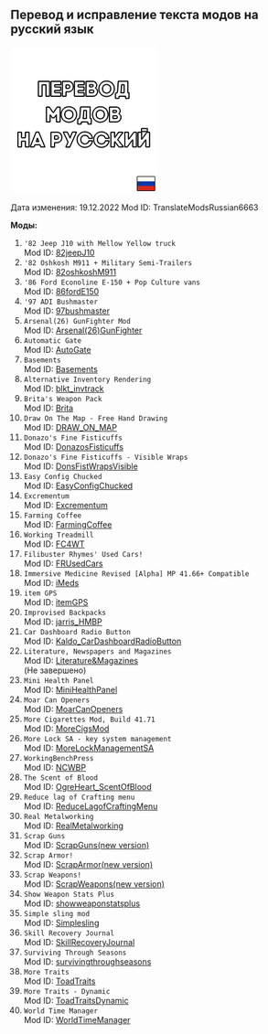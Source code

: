 
## Перевод и исправление текста модов на русский язык
![Перевод модов на русский](/poster.png)

Дата изменения: 19.12.2022
Mod ID: TranslateModsRussian6663

**Моды:**
1. `'82 Jeep J10 with Mellow Yellow truck`<br>
Mod ID: [82jeepJ10](https://steamcommunity.com/workshop/filedetails/?id=2886832257)
1. `'82 Oshkosh M911 + Military Semi-Trailers`<br>
Mod ID: [82oshkoshM911](https://steamcommunity.com/workshop/filedetails/?id=2618213077)
1. `'86 Ford Econoline E-150 + Pop Culture vans`<br>
Mod ID: [86fordE150](https://steamcommunity.com/workshop/filedetails/?id=2870394916)
1. `'97 ADI Bushmaster`<br>
Mod ID: [97bushmaster](https://steamcommunity.com/workshop/filedetails/?id=2897390033)
1. `Arsenal(26) GunFighter Mod`<br>
Mod ID: [Arsenal(26)GunFighter](https://steamcommunity.com/workshop/filedetails/?id=2297098490)
1. `Automatic Gate`<br>
Mod ID: [AutoGate](https://steamcommunity.com/workshop/filedetails/?id=2735447453)
1. `Basements`<br>
Mod ID: [Basements](https://steamcommunity.com/workshop/filedetails/?id=2849247394)
1. `Alternative Inventory Rendering`<br>
Mod ID: [blkt_invtrack](https://steamcommunity.com/workshop/filedetails/?id=2809595776)
1. `Brita's Weapon Pack`<br>
Mod ID: [Brita](https://steamcommunity.com/workshop/filedetails/?id=2200148440)
1. `Draw On The Map - Free Hand Drawing`<br>
Mod ID: [DRAW_ON_MAP](https://steamcommunity.com/workshop/filedetails/?id=2804531012)
1. `Donazo's Fine Fisticuffs`<br>
Mod ID: [DonazosFisticuffs](https://steamcommunity.com/workshop/filedetails/?id=2860974747)
1. `Donazo's Fine Fisticuffs - Visible Wraps`<br>
Mod ID: [DonsFistWrapsVisible](https://steamcommunity.com/workshop/filedetails/?id=2871348065)
1. `Easy Config Chucked`<br>
Mod ID: [EasyConfigChucked](https://steamcommunity.com/workshop/filedetails/?id=2529746725)
1. `Excrementum`<br>
Mod ID: [Excrementum](https://steamcommunity.com/workshop/filedetails/?id=2864043248)
1. `Farming Coffee`<br>
Mod ID: [FarmingCoffee](https://steamcommunity.com/workshop/filedetails/?id=2780469626)
1. `Working Treadmill`<br>
Mod ID: [FC4WT](https://steamcommunity.com/workshop/filedetails/?id=2752895143)
1. `Filibuster Rhymes' Used Cars!`<br>
Mod ID: [FRUsedCars](https://steamcommunity.com/workshop/filedetails/?id=1510950729)
1. `Immersive Medicine Revised [Alpha] MP 41.66+ Compatible`<br>
Mod ID: [iMeds](https://steamcommunity.com/workshop/filedetails/?id=2709866494)
1. `item GPS`<br>
Mod ID: [itemGPS](https://steamcommunity.com/workshop/filedetails/?id=2877484605)
1. `Improvised Backpacks`<br>
Mod ID: [jarris_HMBP](https://steamcommunity.com/workshop/filedetails/?id=517941024)
1. `Car Dashboard Radio Button`<br>
Mod ID: [Kaldo_CarDashboardRadioButton](https://steamcommunity.com/workshop/filedetails/?id=2736059670)
1. `Literature, Newspapers and Magazines`<br>
Mod ID: [Literature&Magazines](https://steamcommunity.com/workshop/filedetails/?id=2440051148)<br>
(Не завершено)
1. `Mini Health Panel`<br>
Mod ID: [MiniHealthPanel](https://steamcommunity.com/workshop/filedetails/?id=2866258937)
1. `Moar Can Openers`<br>
Mod ID: [MoarCanOpeners](https://steamcommunity.com/workshop/filedetails/?id=2651600962)
1. `More Cigarettes Mod, Build 41.71`<br>
Mod ID: [MoreCigsMod](https://steamcommunity.com/workshop/filedetails/?id=2396329386)
1. `More Lock SA - key system management`<br>
Mod ID: [MoreLockManagementSA](https://steamcommunity.com/workshop/filedetails/?id=2874279665)
1. `WorkingBenchPress`<br>
Mod ID: [NCWBP](https://steamcommunity.com/workshop/filedetails/?id=2775112539)
1. `The Scent of Blood`<br>
Mod ID: [OgreHeart_ScentOfBlood](https://steamcommunity.com/workshop/filedetails/?id=2789145726)
1. `Reduce lag of Crafting menu`<br>
Mod ID: [ReduceLagofCraftingMenu](https://steamcommunity.com/workshop/filedetails/?id=2611723883)
1. `Real Metalworking`<br>
Mod ID: [RealMetalworking](https://steamcommunity.com/workshop/filedetails/?id=2900671939)
1. `Scrap Guns`<br>
Mod ID: [ScrapGuns(new version)](https://steamcommunity.com/workshop/filedetails/?id=2125659488)
1. `Scrap Armor!`<br>
Mod ID: [ScrapArmor(new version)](https://steamcommunity.com/workshop/filedetails/?id=2658619264)
1. `Scrap Weapons!`<br>
Mod ID: [ScrapWeapons(new version)](https://steamcommunity.com/workshop/filedetails/?id=2122265954)
1. `Show Weapon Stats Plus`<br>
Mod ID: [showweaponstatsplus](https://steamcommunity.com/workshop/filedetails/?id=2883603166)
1. `Simple sling mod`<br>
Mod ID: [Simplesling](https://steamcommunity.com/workshop/filedetails/?id=2868394326)
1. `Skill Recovery Journal`<br>
Mod ID: [SkillRecoveryJournal](https://steamcommunity.com/workshop/filedetails/?id=2503622437)
1. `Surviving Through Seasons`<br>
Mod ID: [survivingthroughseasons](https://steamcommunity.com/workshop/filedetails/?id=2753086629)
1. `More Traits`<br>
Mod ID: [ToadTraits](https://steamcommunity.com/workshop/filedetails/?id=1299328280)
1. `More Traits - Dynamic`<br>
Mod ID: [ToadTraitsDynamic](https://steamcommunity.com/workshop/filedetails/?id=1299328280)
1. `World Time Manager`<br>
Mod ID: [WorldTimeManager](https://steamcommunity.com/workshop/filedetails/?id=2834607449)
